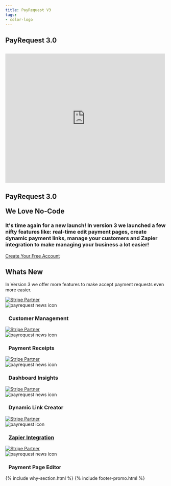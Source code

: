 ```yaml
---
title: PayRequest V3
tags:
- color-logo
---
```


<section class="breadcrumb-area">
         <div class="breadcrumb-shape"></div>
         <div class="container">
            <div class="row">
               <div class="col-lg-12">
                  <div class="breadcrumb-inn">
                     <div class="section-title wow fadeInUp" data-wow-duration="1s" data-wow-delay="0.3s" style="visibility: visible; animation-duration: 1s; animation-delay: 0.3s; animation-name: fadeInUp;">
                       <h2>PayRequest 
<span>3.0
</span></h2>
                     </div>
                  </div>
               </div>
            </div>
         </div>
</section>

<section class="about-page-section section_100">
         <div class="container">
            <div class="row">
               <div class="col-lg-12">

</div>
            </div>
            <div class="row align-items-center">
               <div class="col-lg-5 lg-1">
                  <div class="about-page-left wow fadeInLeft" data-wow-duration="1s" data-wow-delay="0.5s" style="visibility: visible; animation-duration: 1s; animation-delay: 0.5s; animation-name: fadeInLeft;">
                     <h2 class="mr-5"><div class="">
<iframe style="border: none;" src="https://cards.producthunt.com/cards/posts/292523?v=1" width="500" height="405" frameborder="0" scrolling="no" allowfullscreen></iframe>
                     </div></h2>
                  </div>
               </div>
               <div class="col-lg-6">
                  <div class="about-page-text wow fadeInRight" data-wow-duration="1s" data-wow-delay="0.6s" style="visibility: visible; animation-duration: 1s; animation-delay: 0.6s; animation-name: fadeInRight;">
                     <div class="section-title wow fadeInUp" data-wow-duration="1s" data-wow-delay="0.3s" style="visibility: visible; animation-duration: 1s; animation-delay: 0.3s; animation-name: fadeInUp;">
                     <h2>PayRequest 3.0

<span>We Love No-Code
</span>

</h2>
                  </div>

<h3>
It's time again for a new launch! In version 3 we launched a few nifty features like: real-time edit payment pages, create dynamic payment links, manage your customers and Zapier integration to make managing your business a lot easier!
</h3>

<a href="http://dashboard.payrequest.io/" class="theme-btn mt-4"> Create Your Free Account<span class="fa fa-chevron-right" aria-hidden="true"></span></a>

</div>
</div>
</div>
</div>
</section>


<section class="blog-section section_100">
         <div class="container">
            <div class="row align-items-center">
               <div class="col-lg-5 col-md-12">
                  <div class="section-title wow fadeInLeft" data-wow-duration="1s" data-wow-delay="0.3s" style="visibility: visible; animation-duration: 1s; animation-delay: 0.3s; animation-name: fadeInLeft;">
                     <h2>Whats
<span>New</span></h2>
                  </div>
               </div>
               <div class="col-lg-7 col-md-12">
                  <div class="section-para wow fadeInRight" data-wow-duration="1s" data-wow-delay="0.4s" style="visibility: visible; animation-duration: 1s; animation-delay: 0.4s; animation-name: fadeInRight;">
                     <p>In Version 3 we offer more features to make accept payment requests even more easier.</p>
                  </div>
               </div>
            </div>
            <div class="row">
               <div class="col-lg-4 col-md-6">
                  <div class="blog-item wow fadeInLeft" data-wow-duration="1s" data-wow-delay="0.3s" style="visibility: visible; animation-duration: 1s; animation-delay: 0.3s; animation-name: fadeInLeft;">
                     <div class="blog-image">
                        <a href="#">
                        <img src="https://ph-files.imgix.net/9fa155be-92e9-4d23-9c05-bc53f9e02304.png" alt="Stripe Partner">
                        </a>
                     </div>
                     <div class="blog-desc">
                        <div class="meta-image">
                           <div class="author-round">
<img src="https://media.payrequest.nl/images/payrequest-news-icon.webp" alt="payrequest news icon">
                           </div>


<div class="blog-text" style="
    margin-left: 10px;
">
<a>
<h3>   Customer Management</h3> </a>
                        </div></div>


 </div>
 </div>
 </div>
  <div class="col-lg-4 col-md-6">
 <div class="blog-item wow fadeInLeft" data-wow-duration="1s" data-wow-delay="0.3s" style="visibility: visible; animation-duration: 1s; animation-delay: 0.3s; animation-name: fadeInLeft;">
 <div class="blog-image">
  <a href="#">
 <img src="http://ph-files.imgix.net/acc43dea-7f20-4a4c-a0e2-d8739fd75770.png" alt="Stripe Partner">
  </a>
  </div>
  <div class="blog-desc">
  <div class="meta-image">
 <div class="author-round">
<img src="https://media.payrequest.nl/images/payrequest-news-icon.webp" alt="payrequest news icon">
                           </div>


<div class="blog-text" style="
    margin-left: 10px;
">
<a>
<h3> Payment Receipts  </h3> </a>
                        </div></div>


  </div>
 </div>
 </div>

<div class="col-lg-4 col-md-6">
                  <div class="blog-item wow fadeInLeft" data-wow-duration="1s" data-wow-delay="0.3s" style="visibility: visible; animation-duration: 1s; animation-delay: 0.3s; animation-name: fadeInLeft;">
                     <div class="blog-image">
                        <a href="#">
                        <img src="https://ph-files.imgix.net/0147f2f3-8593-40c6-80ad-e8dfce6678ba.png" alt="Stripe Partner">
                        </a>
                     </div>
                     <div class="blog-desc">
                        <div class="meta-image">
                           <div class="author-round">
<img src="https://media.payrequest.nl/images/payrequest-news-icon.webp" alt="payrequest news icon">
                           </div>


<div class="blog-text" style="
    margin-left: 10px;
">
<a>
<h3> Dashboard Insights</h3> </a>
                        </div></div>


  </div>
 </div>
 </div>

<div class="col-lg-4 col-md-6">
                  <div class="blog-item wow fadeInLeft" data-wow-duration="1s" data-wow-delay="0.3s" style="visibility: visible; animation-duration: 1s; animation-delay: 0.3s; animation-name: fadeInLeft;">
                     <div class="blog-image">
                        <a href="#">
                        <img src="https://ph-files.imgix.net/c4d7e632-e55f-4e91-b643-523254876dd0.png" alt="Stripe Partner">
                        </a>
                     </div>
                     <div class="blog-desc">
                        <div class="meta-image">
                           <div class="author-round">
<img src="https://media.payrequest.nl/images/payrequest-news-icon.webp" alt="payrequest news icon">
                           </div>


<div class="blog-text" style="
    margin-left: 10px;
">
<a>
<h3> Dynamic Link Creator</h3> </a>
                        </div></div>


 </div>
</div>
  </div>

<div class="col-lg-4 col-md-6">
                  <div class="blog-item wow fadeInLeft" data-wow-duration="1s" data-wow-delay="0.3s" style="visibility: visible; animation-duration: 1s; animation-delay: 0.3s; animation-name: fadeInLeft;">
                     <div class="blog-image">
                        <a href="#">
                        <img src="https://ph-files.imgix.net/80827f68-62a1-4098-8090-1172d04c4ec7.png" alt="Stripe Partner">
                        </a>
                     </div>
                     <div class="blog-desc">
                        <div class="meta-image">
                           <div class="author-round">
<img src="https://media.payrequest.nl/images/payrequest-news-icon.webp" alt="payrequest icon">
                           </div>


<div class="blog-text" style="
    margin-left: 10px;
">
<a href="https://payrequest.io/zapier">
<h3> Zapier Integration</h3> </a>
                        </div></div>


</div>
</div>
 </div>

<div class="col-lg-4 col-md-6">
                  <div class="blog-item wow fadeInLeft" data-wow-duration="1s" data-wow-delay="0.3s" style="visibility: visible; animation-duration: 1s; animation-delay: 0.3s; animation-name: fadeInLeft;">
                     <div class="blog-image">
                        <a href="#">
                        <img src="https://ph-files.imgix.net/ff384864-da80-48fb-9561-7bcd7fe9826b.png" alt="Stripe Partner">
                        </a>
                     </div>
                     <div class="blog-desc">
                        <div class="meta-image">
                           <div class="author-round">
<img src="https://media.payrequest.nl/images/payrequest-news-icon.webp" alt="payrequest news icon">
                           </div>


<div class="blog-text" style="
    margin-left: 10px;
">
<a>
<h3>  Payment Page Editor</h3> </a>
                        </div></div>


 </div>
 </div>
 </div>

 </div>
</div>
</section>

{% include why-section.html %}
{% include footer-promo.html %}